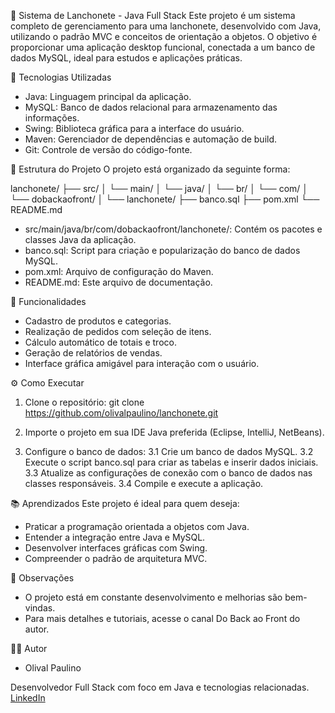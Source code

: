 🍔 Sistema de Lanchonete - Java Full Stack
Este projeto é um sistema completo de gerenciamento para uma lanchonete, desenvolvido com Java, utilizando o padrão MVC e conceitos de orientação a objetos. O objetivo é proporcionar uma aplicação desktop funcional, conectada a um banco de dados MySQL, ideal para estudos e aplicações práticas.

🧰 Tecnologias Utilizadas
- Java: Linguagem principal da aplicação.
- MySQL: Banco de dados relacional para armazenamento das informações.
- Swing: Biblioteca gráfica para a interface do usuário.
- Maven: Gerenciador de dependências e automação de build.
- Git: Controle de versão do código-fonte.

📁 Estrutura do Projeto
O projeto está organizado da seguinte forma:

lanchonete/
├── src/
│   └── main/
│       └── java/
│           └── br/
│               └── com/
│                   └── dobackaofront/
│                       └── lanchonete/
├── banco.sql
├── pom.xml
└── README.md

- src/main/java/br/com/dobackaofront/lanchonete/: Contém os pacotes e classes Java da aplicação.
- banco.sql: Script para criação e popularização do banco de dados MySQL.
- pom.xml: Arquivo de configuração do Maven.
- README.md: Este arquivo de documentação.

🚀 Funcionalidades
- Cadastro de produtos e categorias.
- Realização de pedidos com seleção de itens.
- Cálculo automático de totais e troco.
- Geração de relatórios de vendas.
- Interface gráfica amigável para interação com o usuário.

⚙️ Como Executar
1. Clone o repositório:
git clone https://github.com/olivalpaulino/lanchonete.git

2. Importe o projeto em sua IDE Java preferida (Eclipse, IntelliJ, NetBeans).
3. Configure o banco de dados:
3.1 Crie um banco de dados MySQL.
3.2 Execute o script banco.sql para criar as tabelas e inserir dados iniciais.
3.3 Atualize as configurações de conexão com o banco de dados nas classes responsáveis.
3.4 Compile e execute a aplicação.

📚 Aprendizados
Este projeto é ideal para quem deseja:
- Praticar a programação orientada a objetos com Java.
- Entender a integração entre Java e MySQL.
- Desenvolver interfaces gráficas com Swing.
- Compreender o padrão de arquitetura MVC.

📌 Observações
- O projeto está em constante desenvolvimento e melhorias são bem-vindas.
- Para mais detalhes e tutoriais, acesse o canal Do Back ao Front do autor.

🧑‍💻 Autor
- Olival Paulino

Desenvolvedor Full Stack com foco em Java e tecnologias relacionadas.
[LinkedIn](https://www.linkedin.com/in/olivalpaulino/)
